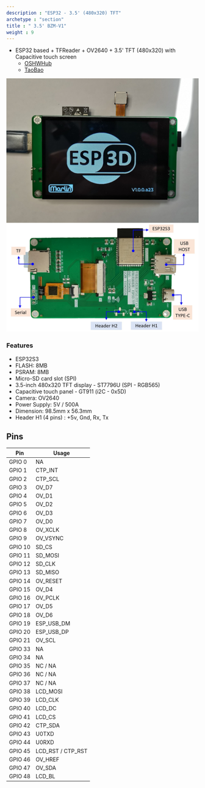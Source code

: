 ```yaml
---
description : "ESP32 - 3.5' (480x320) TFT"
archetype : "section"
title : " 3.5' BZM-V1"
weight : 9
---
```


* ESP32 based + TFReader + OV2640 + 3.5' TFT (480x320) with Capacitive touch screen
  * [OSHWHub](https://oshwhub.com/liqijian101/esp3d-tft_spi)
  * [TaoBao](https://item.taobao.com/item.htm?spm=a1z10.1-c-s.w4004-24142695501.10.23c7177fA2MHvK&id=744376886851)

![image](front.jpg?width=400px)
![image](back.jpg?width=400px)


### Features
* ESP32S3
* FLASH: 8MB
* PSRAM: 8MB
* Micro-SD card slot (SPI)
* 3.5-inch 480x320 TFT display - ST7796U (SPI - RGB565)
* Capacitive touch panel - GT911 (i2C - 0x5D)
* Camera: OV2640 
* Power Supply: 5V / 500A
* Dimension: 98.5mm x 56.3mm
* Header H1 (4 pins) : +5v, Gnd, Rx, Tx


## Pins 
Pin | Usage 
----|-----
GPIO 0 | NA  
GPIO 1 | CTP_INT 
GPIO 2 | CTP_SCL  
GPIO 3 | OV_D7
GPIO 4 | OV_D1 
GPIO 5 | OV_D2
GPIO 6 | OV_D3
GPIO 7 | OV_D0 
GPIO 8 | OV_XCLK 
GPIO 9 | OV_VSYNC
GPIO 10 | SD_CS
GPIO 11 | SD_MOSI
GPIO 12 | SD_CLK
GPIO 13 | SD_MISO
GPIO 14 | OV_RESET
GPIO 15 | OV_D4
GPIO 16 | OV_PCLK
GPIO 17 | OV_D5
GPIO 18 | OV_D6
GPIO 19 | ESP_USB_DM
GPIO 20 | ESP_USB_DP
GPIO 21 | OV_SCL
GPIO 33 | NA
GPIO 34 | NA
GPIO 35 | NC / NA
GPIO 36 | NC / NA
GPIO 37 | NC / NA
GPIO 38 | LCD_MOSI 
GPIO 39 | LCD_CLK
GPIO 40 | LCD_DC
GPIO 41 | LCD_CS
GPIO 42 | CTP_SDA
GPIO 43 | U0TXD
GPIO 44 | U0RXD
GPIO 45 | LCD_RST / CTP_RST
GPIO 46 | OV_HREF
GPIO 47 | OV_SDA
GPIO 48 | LCD_BL